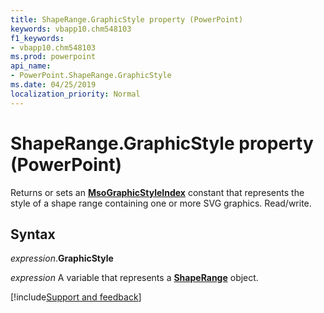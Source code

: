 ```yaml
---
title: ShapeRange.GraphicStyle property (PowerPoint)
keywords: vbapp10.chm548103
f1_keywords:
- vbapp10.chm548103
ms.prod: powerpoint
api_name:
- PowerPoint.ShapeRange.GraphicStyle
ms.date: 04/25/2019
localization_priority: Normal
---
```



# ShapeRange.GraphicStyle property (PowerPoint)

Returns or sets an **[MsoGraphicStyleIndex](Office.MsoGraphicStyleIndex.md)** constant that represents the style of a shape range containing one or more SVG graphics. Read/write.


## Syntax

_expression_.**GraphicStyle**

_expression_ A variable that represents a **[ShapeRange](PowerPoint.ShapeRange.md)** object.


[!include[Support and feedback](~/includes/feedback-boilerplate.md)]